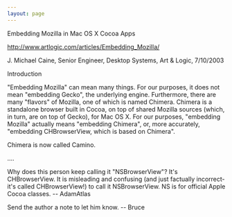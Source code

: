 ```yaml
---
layout: page
---
```


Embedding Mozilla in Mac OS X Cocoa Apps

http://www.artlogic.com/articles/Embedding_Mozilla/

J. Michael Caine, Senior Engineer, Desktop Systems, Art & Logic, 7/10/2003


Introduction

"Embedding Mozilla" can mean many things. For our purposes, it does not mean "embedding Gecko", the underlying engine. Furthermore, there are many "flavors" of Mozilla, one of which is named Chimera. Chimera is a standalone browser built in Cocoa, on top of shared Mozilla sources (which, in turn, are on top of Gecko), for Mac OS X. For our purposes, "embedding Mozilla" actually means "embedding Chimera", or, more accurately, "embedding CHBrowserView, which is based on Chimera".

Chimera is now called Camino.

....

Why does this person keep calling it "NSBrowserView"? It's CHBrowserView. It is misleading and confusing (and just factually incorrect- it's called CHBrowserView!) to call it NSBrowserView. NS is for official Apple Cocoa classes. -- AdamAtlas

Send the author a note to let him know.  -- Bruce
